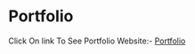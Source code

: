# Portfolio

Click On link To See Portfolio Website:-
<a href="https://harshal1046.github.io/Portfolio/" target="_blank">Portfolio</a>

